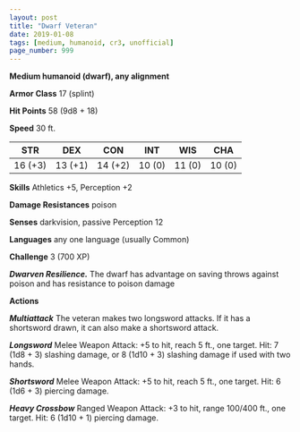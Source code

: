 ```yaml
---
layout: post
title: "Dwarf Veteran"
date: 2019-01-08
tags: [medium, humanoid, cr3, unofficial]
page_number: 999
---
```


**Medium humanoid (dwarf), any alignment**

**Armor Class** 17 (splint)

**Hit Points** 58  (9d8 + 18)

**Speed** 30 ft.

|   STR   |   DEX   |   CON   |   INT   |   WIS   |   CHA   |
|:-------:|:-------:|:-------:|:-------:|:-------:|:-------:|
| 16 (+3) | 13 (+1) | 14 (+2) | 10 (0) | 11 (0) | 10 (0) |

**Skills** Athletics +5, Perception +2

**Damage Resistances** poison

**Senses** darkvision, passive Perception 12

**Languages** any one language (usually Common)

**Challenge** 3 (700 XP)

***Dwarven Resilience.*** The dwarf has advantage on saving throws against poison and has resistance to poison damage

**Actions**

***Multiattack*** The veteran makes two longsword attacks. If it has a shortsword drawn, it can also make a shortsword attack.

***Longsword*** Melee Weapon Attack: +5 to hit, reach 5 ft., one target. Hit: 7 (1d8 + 3) slashing damage, or 8 (1d10 + 3) slashing damage if used with two hands.

***Shortsword*** Melee Weapon Attack: +5 to hit, reach 5 ft., one target. Hit: 6 (1d6 + 3) piercing damage.

***Heavy Crossbow*** Ranged Weapon Attack: +3 to hit, range 100/400 ft., one target. Hit: 6 (1d10 + 1) piercing damage.